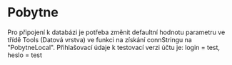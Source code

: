 # Pobytne
Pro připojení k databázi je potřeba změnit defaultní hodnotu parametru ve třídě Tools (Datová vrstva) ve funkci na získání connStringu na "PobytneLocal".
Přihlašovací údaje k testovací verzi účtu je: login = test, heslo = test 
